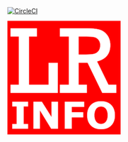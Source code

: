 [![CircleCI](https://circleci.com/gh/liam-reilly/liam-reilly.info/tree/master.svg?style=shield&circle-token=3f9e5b6f84fef70177739427d9e8e71a91c99ef7
)](https://circleci.com/gh/liam-reilly/liam-reilly.info/tree/master)

![GitHub Logo](/public/android-chrome-256x256.png)
